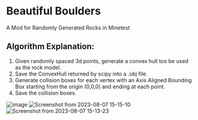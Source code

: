 # Beautiful Boulders

A Mod for Randomly Generated Rocks in Minetest


## Algorithm Explanation:
1. Given randomly spaced 3d points, generate a convex hull too be used as the rock model.
3. Save the ConvexHull returned by scipy into a .obj file.
4. Generate collision boxes for each vertex with an Axis Aligned Bounding Box starting from the origin (0,0,0) and ending at each point.
5. Save the collision boxes.

![image](https://github.com/regulus79/beautifulboulders/assets/117475203/ffcdf584-3e7c-48d6-a561-229c3e87263d)
![Screenshot from 2023-08-07 15-15-10](https://github.com/regulus79/beautifulboulders/assets/117475203/7d5d89ea-3aef-4467-9bab-605c7cf8d992)
![Screenshot from 2023-08-07 15-13-23](https://github.com/regulus79/beautifulboulders/assets/117475203/45a59bd0-8240-4480-8972-4b52de131cdf)
